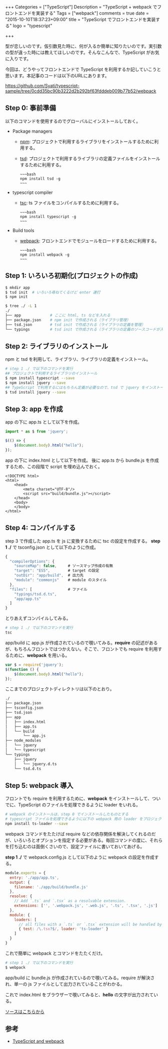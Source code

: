 +++
Categories = ["TypeScript"]
Description = "TypeScript + webpack でフロントエンドを実装する"
Tags = ["webpack"]
comments = true
date = "2015-10-10T18:37:23+09:00"
title = "TypeScript でフロントエンドを実装する"
logo = "typescript"

+++

型が恋しいのです。仮引数見た時に、何が入るか簡単に知りたいのです。実引数の型が違った時には教えてほしいのです。そんなこんなで、TypeScript がお気に入りです。

今回は、どうやってフロントエンドで TypeScript を利用するか記していこうと思います。本記事のコードは以下のURLにあります。

https://github.com/Syati/typescript-sample/tree/0cdd35bc90b3222d2b292bf63fdddeb009b77b52/webpack

<!--more-->

## Step 0: 事前準備

以下のコマンドを使用するのでグローバルにインストールしておく。

- Package managers
  - [npm](https://www.npmjs.com/): プロジェクトで利用するライブラリをインストールするために利用する。
  - [tsd](http://definitelytyped.org/tsd/): プロジェクトで利用するライブラリの定義ファイルをインストールするために利用する。

        ~~~bash
        npm install tsd -g
        ~~~

- typescript compiler
  - [tsc](http://www.typescriptlang.org/): ts ファイルをコンパイルするために利用する。

        ~~~bash
        npm install typescript -g
        ~~~

- Build tools
  - [webpack](https://webpack.github.io/docs/): フロントエンドでモジュールをロードするために利用する。

        ~~~bash
        npm install webpack -g
        ~~~


## Step 1: いろいろ初期化(プロジェクトの作成)

~~~bash
$ mkdir app
$ tsd init  # いろいろ尋ねてくるけど enter 連打
$ npm init

$ tree ./ -L 1
./
├── app             # ここに html, ts などを入れる
├── package.json    # npm init で作成される（ライブラリ管理）
├── tsd.json        # tsd init で作成される（ライブラリの定義を管理）
└── typings         # tsd init で作成される（ライブラリの定義のソースコードが入る）
~~~

## Step 2: ライブラリのインストール

npm と tsd を利用して、ライブラリ、ライブラリの定義をインストール。

~~~bash
# step 1 ./ で以下のコマンドを実行
## プロジェクトで利用するライブラリのインストール
$ npm install typescript --save
$ npm install jquery --save
## TypeScript で利用するにはもちろん定義が必要なので、tsd で jquery をインストール
$ tsd install jquery --save
~~~

## Step 3: app を作成

app の下に app.ts として以下を作成。

~~~~typescript
import * as $ from 'jquery';

$(() => {
    $(document.body).html("hello");
});
~~~~

app の下に index.html として以下を作成。 後に app.ts から bundle.js を作成するため、この段階で script を埋め込んでおく。

~~~markup
<!DOCTYPE html>
<html>
    <head>
        <meta charset="UTF-8"/>
        <script src="build/bundle.js"></script>
    </head>
    <body>
    </body>
</html>
~~~

## Step 4: コンパイルする

step 3 で作成した app.ts を js に変換するために tsc の設定を作成する。
**step 1 ./** で tsconfig.json として以下のように作成。

~~~javascript
{
  "compilerOptions": {
    "sourceMap": false,     # ソースマップ作成の有無
    "target": "ES5",        # target の設定
    "outDir": "app/build",  # 出力先
    "module": "commonjs"    # module のスタイル
  },
  "files": [                # ファイル
    "typings/tsd.d.ts",
    "app/app.ts"
  ]
}
~~~

とりあえずコンパイルしてみる。

~~~bash
# step 1 ./ で以下のコマンドを実行
tsc
~~~

app/build に app.js が作成されているので覗いてみる。**require** の記述があるが、もちろんフロントではつかえない。そこで、フロントでも require を利用するために、**webpack** を用いる。

~~~javascript
var $ = require('jquery');
$(function () {
    $(document.body).html("hello");
});
~~~

ここまでのプロジェクトディレクトリは以下のとおり。

~~~bash
./
├── package.json
├── tsconfig.json
├── tsd.json
├── app
│   ├── index.html
│   ├── app.ts
│   └── build
│       └── app.js
├── node_modules
│   └── jquery
│   └── typescript
└── typings
    ├── jquery
    │   └── jquery.d.ts
    └── tsd.d.ts
~~~

## Step 5: webpack 導入

フロントでも require を利用するために、**webpack** をインストールして、ついでに、TypeScript のファイルを処理できるように loader をいれる。

~~~bash
# webpack のインストールは、step 0 でインストールしたものとする
# typescript ファイルを処理できるように以下の webpack 用の loader をプロジェクトのライブラリに追加する
npm install ts-loader --save
~~~

webpack コマンドをたたけば require などの依存関係を解決してくれるのだが、いろいろとオプションを指定する必要がある。毎回コマンドの度に、それらを打ち込むのは面倒くさいので、設定ファイルに書いておいてあげる。

**step 1 ./** で webpack.config.js として以下のように webpack の設定を作成する。

~~~javascript
module.exports = {
  entry: './app/app.ts',
  output: {
    filename: './app/build/bundle.js'
  },
  resolve: {
    // Add `.ts` and `.tsx` as a resolvable extension.
    extensions: ['', '.webpack.js', '.web.js', '.ts', '.tsx', '.js']
  },
  module: {
    loaders: [
      // all files with a `.ts` or `.tsx` extension will be handled by `ts-loader`
      { test: /\.tsx?$/, loader: 'ts-loader' }
    ]
  }
}
~~~

これで簡単に webpack とコマンドをたたくだけ。

~~~bash
# step 1 ./ で以下のコマンドを実行
$ webpack
~~~

app/build に bundle.js が作成されているので覗いてみる。require が解決され、単一の js ファイルとして出力されていることがわかる。

これで index.html をブラウザーで覗いてみると、**hello** の文字が出力されている。

[ソースはこちらから](https://github.com/Syati/typescript-sample/tree/0cdd35bc90b3222d2b292bf63fdddeb009b77b52/webpack)

## 参考

- [TypeScript and webpack](http://www.jbrantly.com/typescript-and-webpack/)

